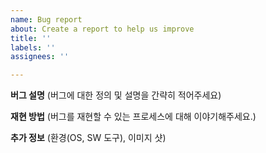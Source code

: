 ```yaml
---
name: Bug report
about: Create a report to help us improve
title: ''
labels: ''
assignees: ''

---
```


**버그 설명**
(버그에 대한 정의 및 설명을 간략히 적어주세요)

**재현 방법**
(버그를 재현할 수 있는 프로세스에 대해 이야기해주세요.)

**추가 정보**
(환경(OS, SW 도구), 이미지 샷)